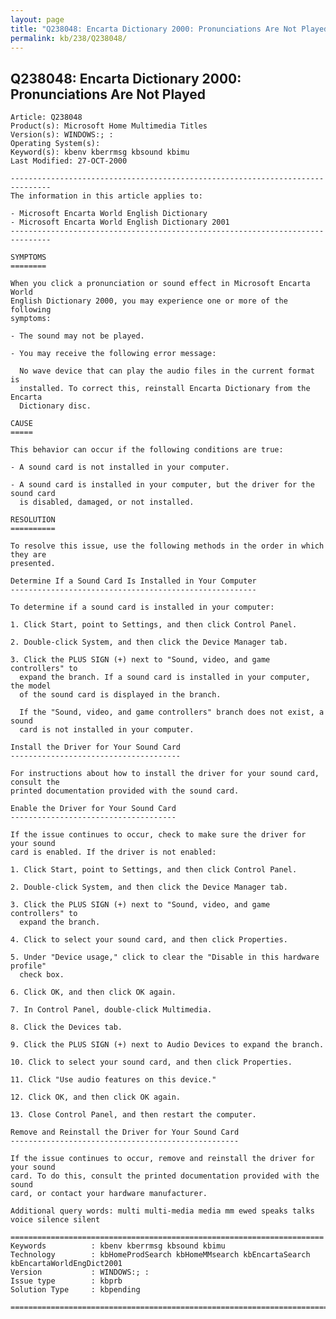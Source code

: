 ```yaml
---
layout: page
title: "Q238048: Encarta Dictionary 2000: Pronunciations Are Not Played"
permalink: kb/238/Q238048/
---
```


## Q238048: Encarta Dictionary 2000: Pronunciations Are Not Played

	Article: Q238048
	Product(s): Microsoft Home Multimedia Titles
	Version(s): WINDOWS:; :
	Operating System(s): 
	Keyword(s): kbenv kberrmsg kbsound kbimu
	Last Modified: 27-OCT-2000
	
	-------------------------------------------------------------------------------
	The information in this article applies to:
	
	- Microsoft Encarta World English Dictionary 
	- Microsoft Encarta World English Dictionary 2001 
	-------------------------------------------------------------------------------
	
	SYMPTOMS
	========
	
	When you click a pronunciation or sound effect in Microsoft Encarta World
	English Dictionary 2000, you may experience one or more of the following
	symptoms:
	
	- The sound may not be played.
	
	- You may receive the following error message:
	
	  No wave device that can play the audio files in the current format is
	  installed. To correct this, reinstall Encarta Dictionary from the Encarta
	  Dictionary disc.
	
	CAUSE
	=====
	
	This behavior can occur if the following conditions are true:
	
	- A sound card is not installed in your computer.
	
	- A sound card is installed in your computer, but the driver for the sound card
	  is disabled, damaged, or not installed.
	
	RESOLUTION
	==========
	
	To resolve this issue, use the following methods in the order in which they are
	presented.
	
	Determine If a Sound Card Is Installed in Your Computer
	-------------------------------------------------------
	
	To determine if a sound card is installed in your computer:
	
	1. Click Start, point to Settings, and then click Control Panel.
	
	2. Double-click System, and then click the Device Manager tab.
	
	3. Click the PLUS SIGN (+) next to "Sound, video, and game controllers" to
	  expand the branch. If a sound card is installed in your computer, the model
	  of the sound card is displayed in the branch.
	
	  If the "Sound, video, and game controllers" branch does not exist, a sound
	  card is not installed in your computer.
	
	Install the Driver for Your Sound Card
	--------------------------------------
	
	For instructions about how to install the driver for your sound card, consult the
	printed documentation provided with the sound card.
	
	Enable the Driver for Your Sound Card
	-------------------------------------
	
	If the issue continues to occur, check to make sure the driver for your sound
	card is enabled. If the driver is not enabled:
	
	1. Click Start, point to Settings, and then click Control Panel.
	
	2. Double-click System, and then click the Device Manager tab.
	
	3. Click the PLUS SIGN (+) next to "Sound, video, and game controllers" to
	  expand the branch.
	
	4. Click to select your sound card, and then click Properties.
	
	5. Under "Device usage," click to clear the "Disable in this hardware profile"
	  check box.
	
	6. Click OK, and then click OK again.
	
	7. In Control Panel, double-click Multimedia.
	
	8. Click the Devices tab.
	
	9. Click the PLUS SIGN (+) next to Audio Devices to expand the branch.
	
	10. Click to select your sound card, and then click Properties.
	
	11. Click "Use audio features on this device."
	
	12. Click OK, and then click OK again.
	
	13. Close Control Panel, and then restart the computer.
	
	Remove and Reinstall the Driver for Your Sound Card
	---------------------------------------------------
	
	If the issue continues to occur, remove and reinstall the driver for your sound
	card. To do this, consult the printed documentation provided with the sound
	card, or contact your hardware manufacturer.
	
	Additional query words: multi multi-media media mm ewed speaks talks voice silence silent
	
	======================================================================
	Keywords          : kbenv kberrmsg kbsound kbimu 
	Technology        : kbHomeProdSearch kbHomeMMsearch kbEncartaSearch kbEncartaWorldEngDict2001
	Version           : WINDOWS:; :
	Issue type        : kbprb
	Solution Type     : kbpending
	
	=============================================================================
	
